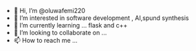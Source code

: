 - 👋 Hi, I’m @oluwafemi220
- 👀 I’m interested in software development , AI,spund synthesis
- 🌱 I’m currently learning ... flask and c++
- 💞️ I’m looking to collaborate on ...
- 📫 How to reach me ...

<!---
oluwafemi220/oluwafemi220 is a ✨ special ✨ repository because its `README.md` (this file) appears on your GitHub profile.
You can click the Preview link to take a look at your changes.
--->
